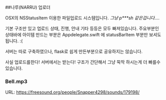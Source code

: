 ##나루(NARRU) 업로더

OSX의 NSStatusItem 이용한 파일업로드 시스템입니다.   _그냥 p***sh 같은겁니다...._


기본 구조만 있고 업로드 상태, 진행, 안내 기타 등등은 모두 빠져있습니다.
주요부분인 상태바에 아이템 만드는 부분은 Appdelegate.swift 에 statusBarItem 부분만 보셔도 됩니다. :(

서버는 따로 구축하였으나,  flask로 쉽게 만든부분으로 공유하지는 않습니다.

사실 업로드를한다! 서버에서는 받는다! 구조가 간단해서 그냥 뚝딱 하시는게 더 빠를수 있습니다.


### Bell.mp3

URL: https://freesound.org/people/Snapper4298/sounds/179198/